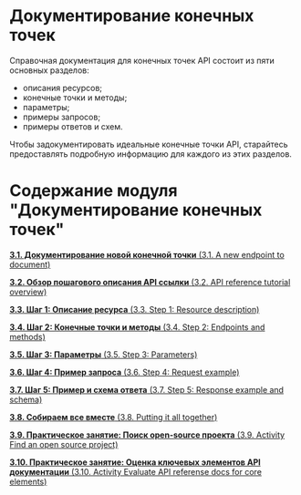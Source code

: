 # Документирование конечных точек

Справочная документация для конечных точек API состоит из пяти основных разделов:

- описания ресурсов;
- конечные точки и методы;
- параметры;
- примеры запросов;
- примеры ответов и схем.

 Чтобы задокументировать идеальные конечные точки API, старайтесь предоставлять подробную информацию для каждого из этих разделов.

# Содержание модуля "Документирование конечных точек"

[**3.1. Документирование новой конечной точки** (3.1. A new endpoint to document)](https://github.com/Starkovden/Documenting_APIs/blob/master/3.%20Documenting%20API%20endpoints/3.1.%20A%20new%20endpoint%20to%20document.md)

[**3.2. Обзор пошагового описания API ссылки** (3.2. API reference tutorial overview)](https://github.com/Starkovden/Documenting_APIs/blob/master/3.%20Documenting%20API%20endpoints/3.2.%20API%20reference%20tutorial%20overview.md)

[**3.3. Шаг 1: Описание ресурса** (3.3. Step 1: Resource description)](https://github.com/Starkovden/Documenting_APIs/blob/master/3.%20Documenting%20API%20endpoints/3.3.%20Step%201%20Resourse%20description.md)

[**3.4. Шаг 2: Конечные точки и методы** (3.4. Step 2: Endpoints and methods)](https://github.com/Starkovden/Documenting_APIs/blob/master/3.%20Documenting%20API%20endpoints/3.4.%20Step%202%20Endpoints%20and%20methods.md)

[**3.5. Шаг 3: Параметры** (3.5. Step 3: Parameters)](https://github.com/Starkovden/Documenting_APIs/blob/master/3.%20Documenting%20API%20endpoints/3.5.%20Step%203%20Parameters.md)

[**3.6. Шаг 4: Пример запроса** (3.6. Step 4: Request example)](https://github.com/Starkovden/Documenting_APIs/blob/master/3.%20Documenting%20API%20endpoints/3.6.%20Step%204%20Request%20example.md)

[**3.7. Шаг 5: Пример и схема ответа** (3.7. Step 5: Response example and schema)](https://github.com/Starkovden/Documenting_APIs/blob/master/3.%20Documenting%20API%20endpoints/3.7.%20Step%205%20Response%20example%20and%20schema.md)

[**3.8. Собираем все вместе** (3.8. Putting it all together)](https://github.com/Starkovden/Documenting_APIs/blob/master/3.%20Documenting%20API%20endpoints/3.8.%20Putting%20it%20all%20together.md)

[**3.9. Практическое занятие: Поиск open-source проекта** (3.9. Activity Find an open source project)](https://github.com/Starkovden/Documenting_APIs/blob/master/3.%20Documenting%20API%20endpoints/3.9.%20Activity%20Find%20an%20open%20source%20project.md)

[**3.10. Практическое занятие: Оценка ключевых элементов API документации** (3.10. Activity Evaluate API referense docs for core elements)](https://github.com/Starkovden/Documenting_APIs/blob/master/3.%20Documenting%20API%20endpoints/3.10.%20Activity%20Evaluate%20API%20referense%20docs%20for%20core%20elements.md)
